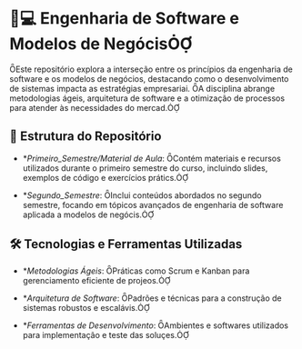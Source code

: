 # 🏢💻 Engenharia de Software e Modelos de Negócis
Este repositório explora a interseção entre os princípios da engenharia de software e os modelos de negócios, destacando como o desenvolvimento de sistemas impacta as estratégias empresariai. A disciplina abrange metodologias ágeis, arquitetura de software e a otimização de processos para atender às necessidades do mercad.

## 📂 Estrutura do Repositório

- **Primeiro_Semestre/Material de Aula*: Contém materiais e recursos utilizados durante o primeiro semestre do curso, incluindo slides, exemplos de código e exercícios prátics.

- **Segundo_Semestre*: Inclui conteúdos abordados no segundo semestre, focando em tópicos avançados de engenharia de software aplicada a modelos de negócis.

## 🛠️ Tecnologias e Ferramentas Utilizadas

- **Metodologias Ágeis*: Práticas como Scrum e Kanban para gerenciamento eficiente de projeos.

- **Arquitetura de Software*: Padrões e técnicas para a construção de sistemas robustos e escalávis.

- **Ferramentas de Desenvolvimento*: Ambientes e softwares utilizados para implementação e teste das soluçes.
